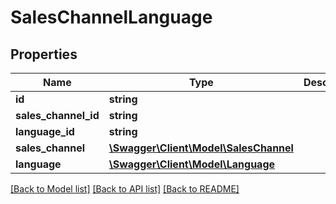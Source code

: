 # SalesChannelLanguage

## Properties
Name | Type | Description | Notes
------------ | ------------- | ------------- | -------------
**id** | **string** |  | [optional] 
**sales_channel_id** | **string** |  | 
**language_id** | **string** |  | 
**sales_channel** | [**\Swagger\Client\Model\SalesChannel**](SalesChannel.md) |  | [optional] 
**language** | [**\Swagger\Client\Model\Language**](Language.md) |  | [optional] 

[[Back to Model list]](../../README.md#documentation-for-models) [[Back to API list]](../../README.md#documentation-for-api-endpoints) [[Back to README]](../../README.md)

